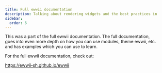 ```yaml
---
title: Full ewwii documentation
description: Talking about rendering widgets and the best practices in configuring ewwii.
sidebar:
  order: 5
---
```


This was a part of the full ewwii documentation. The full documentation, goes into even more depth on how you can use modules, theme ewwii, etc. and has examples which you can use to learn.

For the full ewwii documentation, check out:

https://ewwii-sh.github.io/ewwii
